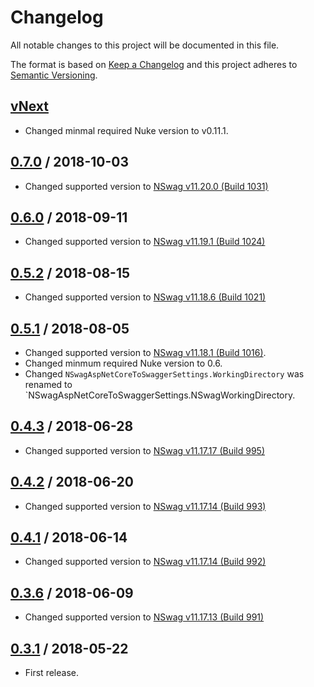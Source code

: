 # Changelog
All notable changes to this project will be documented in this file.

The format is based on [Keep a Changelog](http://keepachangelog.com/en/1.0.0/)
and this project adheres to [Semantic Versioning](http://semver.org/spec/v2.0.0.html).

## [vNext]
- Changed minmal required Nuke version to v0.11.1.
## [0.7.0] / 2018-10-03
- Changed supported version to [NSwag v11.20.0 (Build 1031)](https://github.com/RSuter/NSwag/releases/tag/NSwag-Build-1031)
## [0.6.0] / 2018-09-11
- Changed supported version to [NSwag v11.19.1 (Build 1024)](https://github.com/RSuter/NSwag/releases/tag/NSwag-Build-1024)
## [0.5.2] / 2018-08-15
- Changed supported version to [NSwag v11.18.6 (Build 1021)](https://github.com/RSuter/NSwag/releases/tag/NSwag-Build-1021)
## [0.5.1] / 2018-08-05
- Changed supported version to [NSwag v11.18.1 (Build 1016)](https://github.com/RSuter/NSwag/releases/tag/NSwag-Build-1016).
- Changed minmum required Nuke version to 0.6.
- Changed `NSwagAspNetCoreToSwaggerSettings.WorkingDirectory` was renamed to `NSwagAspNetCoreToSwaggerSettings.NSwagWorkingDirectory.
## [0.4.3] / 2018-06-28
- Changed supported version to [NSwag v11.17.17 (Build 995)](https://github.com/RSuter/NSwag/releases/tag/NSwag-Build-995)
## [0.4.2] / 2018-06-20
- Changed supported version to [NSwag v11.17.14 (Build 993)](https://github.com/RSuter/NSwag/releases/tag/NSwag-Build-993)
## [0.4.1] / 2018-06-14
- Changed supported version to [NSwag v11.17.14 (Build 992)](https://github.com/RSuter/NSwag/releases/tag/NSwag-Build-992)
## [0.3.6] / 2018-06-09
- Changed supported version to [NSwag v11.17.13 (Build 991)](https://github.com/RSuter/NSwag/releases/tag/NSwag-Build-991)
## [0.3.1] / 2018-05-22
- First release.

[vNext]: https://github.com/nuke-build/nswag/compare/0.7.0...HEAD
[0.7.0]: https://github.com/nuke-build/nswag/compare/0.6.0...0.7.0
[0.6.0]: https://github.com/nuke-build/nswag/compare/0.5.2...0.6.0
[0.5.2]: https://github.com/nuke-build/nswag/compare/0.5.1...0.5.2
[0.5.1]: https://github.com/nuke-build/nswag/compare/0.4.3...0.5.1
[0.4.3]: https://github.com/nuke-build/nswag/compare/0.4.2...0.4.3
[0.4.2]: https://github.com/nuke-build/nswag/compare/0.4.1...0.4.2
[0.4.1]: https://github.com/nuke-build/nswag/compare/0.3.6...0.4.1
[0.3.6]: https://github.com/nuke-build/nswag/compare/0.3.1...0.3.6
[0.3.1]: https://github.com/nuke-build/nswag/tree/0.3.1

